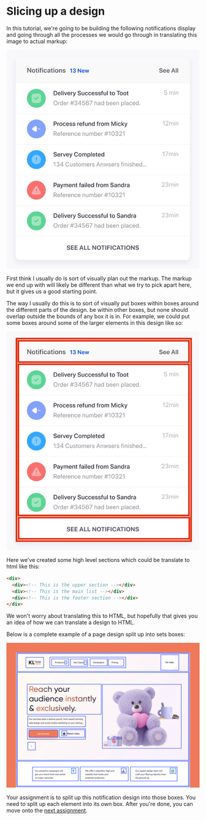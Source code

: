 # Slicing up a design

In this tutorial, we're going to be building the following notifications display
and going through all the processes we would go through in translating this
image to actual markup:

![Notifications](./assets/notifications.png)

First think I usually do is sort of visually plan out the markup. The markup
we end up with will likely be different than what we try to pick apart here, but
it gives us a good starting point.

The way I usually do this is to sort of visually put boxes within boxes around
the different parts of the design. be within other boxes, but none should
overlap outside the bounds of any box it is in. For example, we could put some
boxes around some of the larger elements in this design like so:

![Notification Boxes](./assets/notifications_boxes.png)

Here we've created some high level sections which could be translate to html
like this:

```html
<div>
  <div><!-- This is the upper section --></div>
  <div><!-- This is the main list --></div>
  <div><!-- This is the footer section --></div>
</div>
```

We won't worry about translating this to HTML, but hopefully that gives you an
idea of how we can translate a design to HTML.

Below is a complete example of a page design split up into sets boxes:

![Example Boxes](./assets/example_boxes.png)

Your assignment is to split up this notification design into those boxes. You
need to split up each element into its own box. After you're done, you can move
onto the [next assignment](./02_notifications_markup.md).
